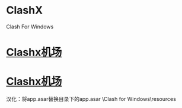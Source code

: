 # ClashX
Clash For  Windows
# [Clashx机场](https://xjycloud.xyz)
# [Clashx机场](https://tashocloud.com)

汉化：将app.asar替换目录下的app.asar  \Clash for Windows\resources
